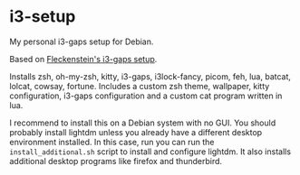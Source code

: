 # i3-setup
My personal i3-gaps setup for Debian.

Based on [Fleckenstein's i3-gaps setup](https://github.com/EliasFleckenstein03/i3-setup).

Installs zsh, oh-my-zsh, kitty, i3-gaps, i3lock-fancy, picom, feh, lua, batcat, lolcat,
cowsay, fortune.
Includes a custom zsh theme, wallpaper, kitty configuration,
i3-gaps configuration and a custom cat program written in lua.

I recommend to install this on a Debian system with no GUI.
You should probably install lightdm unless you already have a different
desktop environment installed. In this case, run you can run the
`install_additional.sh` script to install and configure lightdm.
It also installs additional desktop programs like firefox and thunderbird.
